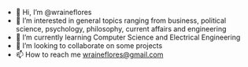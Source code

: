 - 👋 Hi, I’m @wraineflores
- 👀 I’m interested in general topics ranging from business, political science, psychology, philosophy, current affairs and engineering
- 🌱 I’m currently learning Computer Science and Electrical Engineering
- 💞️ I’m looking to collaborate on some projects
- 📫 How to reach me wraineflores@gmail.com

<!---
wraineflores/wraineflores is a ✨ special ✨ repository because its `README.md` (this file) appears on your GitHub profile.
You can click the Preview link to take a look at your changes.
--->
